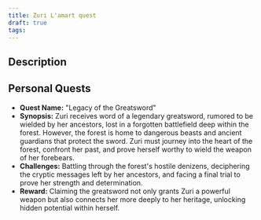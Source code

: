 ```yaml
---
title: Zuri L'amart quest
draft: true
tags:
---
```

## Description



## Personal Quests
- **Quest Name:** "Legacy of the Greatsword"
- **Synopsis:** Zuri receives word of a legendary greatsword, rumored to be wielded by her ancestors, lost in a forgotten battlefield deep within the forest. However, the forest is home to dangerous beasts and ancient guardians that protect the sword. Zuri must journey into the heart of the forest, confront her past, and prove herself worthy to wield the weapon of her forebears.
- **Challenges:** Battling through the forest's hostile denizens, deciphering the cryptic messages left by her ancestors, and facing a final trial to prove her strength and determination.
- **Reward:** Claiming the greatsword not only grants Zuri a powerful weapon but also connects her more deeply to her heritage, unlocking hidden potential within herself.